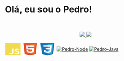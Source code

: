 <h1> Olá, eu sou o Pedro! </h1> </br> </br>

  <div align="center">
  <a href="https://github.com/pedrorreiro">
  <img height="180em" src="https://github-readme-stats.vercel.app/api?username=pedrorreiro&show_icons=true&theme=dark&include_all_commits=true&count_private=true"/>
  <img height="180em" src="https://github-readme-stats.vercel.app/api/top-langs/?username=pedrorreiro&layout=compact&langs_count=7&theme=dark"/>
    
</div>
<div style="display: inline_block"><br>
 <img align="center" alt="Pedro-Js" height="40" width="50" src="https://raw.githubusercontent.com/devicons/devicon/master/icons/javascript/javascript-plain.svg">
  <img align="center" alt="Pedro-HTML" height="40" width="50" src="https://raw.githubusercontent.com/devicons/devicon/master/icons/html5/html5-original.svg">
  <img align="center" alt="Pedro-CSS" height="40" width="50" src="https://raw.githubusercontent.com/devicons/devicon/master/icons/css3/css3-original.svg">
  <img align="center" alt="Pedro-Node" height="40" width="50" src="https://img.shields.io/badge/Node.js-43853D?style=for-the-badge&logo=node.js&logoColor=white"> 
  
  <img align="center" alt="Pedro-Java" height="40" width="50" src="https://img.shields.io/badge/Java-ED8B00?style=for-the-badge&logo=java&logoColor=white">
</div>
  
  ##
